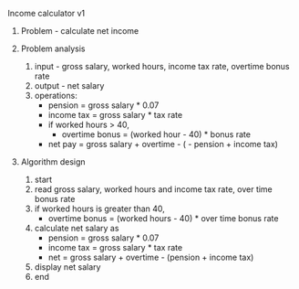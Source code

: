 Income calculator v1

1. Problem - calculate net income

2. Problem analysis

   1. input - gross salary, worked hours, income tax rate, overtime bonus rate
   2. output - net salary
   3. operations:
      - pension = gross salary \* 0.07
      - income tax = gross salary \* tax rate
      - if worked hours > 40,
        - overtime bonus = (worked hour - 40) \* bonus rate
      - net pay = gross salary + overtime - ( - pension + income tax)

3. Algorithm design

   1. start
   2. read gross salary, worked hours and income tax rate, over time bonus rate
   3. if worked hours is greater than 40,
      - overtime bonus = (worked hours - 40) \* over time bonus rate
   4. calculate net salary as
      - pension = gross salary \* 0.07
      - income tax = gross salary \* tax rate
      - net = gross salary + overtime - (pension + income tax)
   5. display net salary
   6. end
